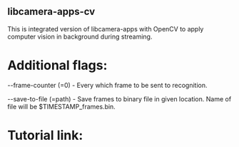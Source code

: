 ## libcamera-apps-cv
This is integrated version of libcamera-apps with OpenCV to apply computer vision in background during streaming. 
# Additional flags:

--frame-counter (=0)  - Every which frame to be sent to recognition.

--save-to-file (=path) - Save frames to binary file in given location. Name of file will be $TIMESTAMP_frames.bin. 

# Tutorial link: 
